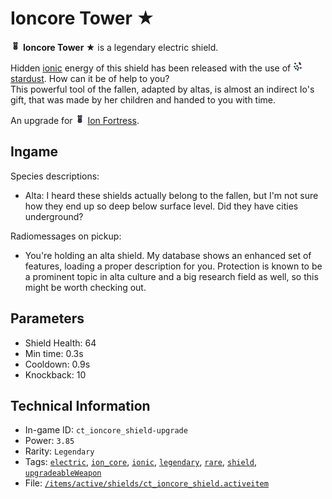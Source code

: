 # Ioncore Tower ★

<img src="https://raw.githubusercontent.com/Ceterai/Enternia/main/items/active/shields/ct_ioncore_shield.png" alt="Ioncore Tower ★ icon" loading="lazy" height=16px width="auto" /> **Ioncore Tower ★** is a legendary electric shield.

Hidden [ionic](https://ceterai.github.io/MyEnternia/Wiki/Tags/Ionic) energy of this shield has been released with the use of <img src="https://raw.githubusercontent.com/Ceterai/Enternia/main/items/generic/crafting/ct_stardust.png" alt="Stardust icon" loading="lazy" height=16px width="auto" /> [stardust](https://ceterai.github.io/MyEnternia/Wiki/Stardust). How can it be of help to you?  
This powerful tool of the fallen, adapted by altas, is almost an indirect Io's gift, that was made by her children and handed to you with time.

An upgrade for <img src="https://raw.githubusercontent.com/Ceterai/Enternia/main/items/active/shields/ct_ioncore_shield.png" alt="Ion Fortress icon" loading="lazy" height=16px width="auto" /> [Ion Fortress](https://ceterai.github.io/MyEnternia/Wiki/IonFortress).

## Ingame

Species descriptions:

- Alta: I heard these shields actually belong to the fallen, but I'm not sure how they end up so deep below surface level. Did they have cities underground?

Radiomessages on pickup:

- You're holding an alta shield. My database shows an enhanced set of features, loading a proper description for you. Protection is known to be a prominent topic in alta culture and a big research field as well, so this might be worth checking out.

## Parameters

- Shield Health: 64
- Min time: 0.3s
- Cooldown: 0.9s
- Knockback: 10

## Technical Information

- In-game ID: `ct_ioncore_shield-upgrade`
- Power: `3.85`
- Rarity: `Legendary`
- Tags: [`electric`](https://ceterai.github.io/MyEnternia/Wiki/Tags/Electric), [`ion_core`](https://ceterai.github.io/MyEnternia/Wiki/Tags/IonCore), [`ionic`](https://ceterai.github.io/MyEnternia/Wiki/Tags/Ionic), [`legendary`](https://ceterai.github.io/MyEnternia/Wiki/Tags/Legendary), [`rare`](https://ceterai.github.io/MyEnternia/Wiki/Tags/Rare), [`shield`](https://ceterai.github.io/MyEnternia/Wiki/Tags/Shield), [`upgradeableWeapon`](https://ceterai.github.io/MyEnternia/Wiki/Tags/UpgradeableWeapon)
- File: [`/items/active/shields/ct_ioncore_shield.activeitem`](https://github.com/Ceterai/Enternia/blob/main/items/active/shields/ct_ioncore_shield.activeitem)
